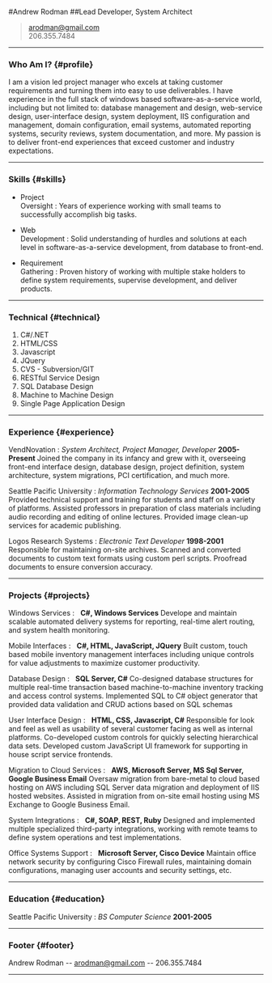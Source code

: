 #Andrew Rodman
##Lead Developer, System Architect

> [arodman@gmail.com](arodman@gmail.com)  
> 206.355.7484

------

### Who Am I? {#profile}

I am a vision led project manager who excels at taking customer requirements and turning them into easy to use deliverables.  I have experience in the full stack of windows based software-as-a-service world, including but not limited to: database management and design, web-service design, user-interface design, system deployment, IIS configuration and management, domain configuration, email systems, automated reporting systems, security reviews, system documentation, and more.  My passion is to deliver front-end experiences that exceed customer and industry expectations.

------

### Skills {#skills}

* Project<br/>Oversight
  : Years of experience working with small teams to successfully accomplish big tasks.

* Web<br/>Development
  : Solid understanding of hurdles and solutions at each level in software-as-a-service development, from database to front-end.

* Requirement<br/>Gathering
  : Proven history of working with multiple stake holders to define system requirements, supervise development, and deliver products.

-----

### Technical {#technical}

1. C#/.NET
2. HTML/CSS
3. Javascript
4. JQuery
5. CVS - Subversion/GIT
6. RESTful Service Design
7. SQL Database Design
8. Machine to Machine Design
9. Single Page Application Design

-----

### Experience  {#experience}

VendNovation
: *System Architect, Project Manager, Developer*
  __2005-Present__
  Joined the company in its infancy and grew with it, overseeing front-end interface design, database design, project definition, system architecture, system migrations, PCI certification, and much more.  

Seattle Pacific University
: *Information Technology Services*
  __2001-2005__
  Provided technical support and training for students and staff on a variety of platforms.  Assisted professors in preparation of class materials including audio recording and editing of online lectures.  Provided image clean-up services for academic publishing.

Logos Research Systems
: *Electronic Text Developer*
  __1998-2001__
  Responsible for maintaining on-site archives.  Scanned and converted documents to custom text formats using custom perl scripts.  Proofread documents to ensure conversion accuracy.

-----

### Projects {#projects}

Windows Services
: &nbsp;
  __C#, Windows Services__
  Develope and maintain scalable automated delivery systems for reporting, real-time alert routing, and system health monitoring.

Mobile Interfaces
: &nbsp;
  __C#, HTML, JavaScript, JQuery__
  Built custom, touch based mobile inventory management interfaces including unique controls for value adjustments to maximize customer productivity.

Database Design
: &nbsp;
  __SQL Server, C#__
  Co-designed database structures for multiple real-time transaction based machine-to-machine inventory tracking and access control systems. Implemented SQL to C# object generator that provided data validation and CRUD actions based on SQL schemas

User Interface Design
: &nbsp;
  __HTML, CSS, Javascript, C#__
  Responsible for look and feel as well as usability of several customer facing as well as internal platforms.  Co-developed custom controls for quickly selecting hierarchical data sets. Developed custom JavaScript UI framework for supporting in house script service frontends.

Migration to Cloud Services
: &nbsp;
  __AWS, Microsoft Server, MS Sql Server, Google Business Email__
  Oversaw migration from bare-metal to cloud based hosting on AWS including SQL Server data migration and deployment of IIS hosted websites.  Assisted in migration from on-site email hosting using MS Exchange to Google Business Email.  

System Integrations
: &nbsp;
  __C#, SOAP, REST, Ruby__
  Designed and implemented multiple specialized third-party integrations, working with remote teams to define system operations and test implementations.

Office Systems Support
: &nbsp;
  __Microsoft Server, Cisco Device__
  Maintain office network security by configuring Cisco Firewall rules, maintaining domain configurations, managing user accounts and security settings, etc.

------

### Education {#education}

Seattle Pacific University
  : *BS Computer Science*
  __2001-2005__

------

### Footer {#footer}

Andrew Rodman -- [arodman@gmail.com](arodman@gmail.com) -- 206.355.7484

------
